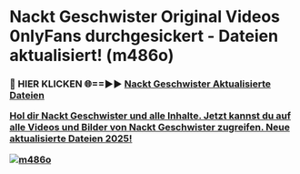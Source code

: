 # Nackt Geschwister Original Videos 0nlyFans durchgesickert - Dateien aktualisiert! (m486o)

<h3>🔴 HIER KLICKEN 🌐==►► <a href="https://tinyurl.com/h6vf6nb8" rel="nofollow">Nackt Geschwister Aktualisierte Dateien

Hol dir Nackt Geschwister und alle Inhalte. Jetzt kannst du auf alle Videos und Bilder von Nackt Geschwister zugreifen. Neue aktualisierte Dateien 2025!

[![m486o](https://i.imgur.com/sD4kR3V.gif)](https://tinyurl.com/h6vf6nb8)
